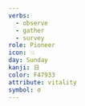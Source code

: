 ```yaml
---
verbs:
  - observe
  - gather
  - survey
role: Pioneer
icon: 💥
day: Sunday
kanji: 日
color: F47933
attribute: vitality
symbol: σ
---
```

